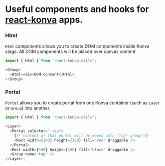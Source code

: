 # Useful components and hooks for [react-konva](https://github.com/konvajs/react-konva/) apps.

### Html

`Html` components allows you to create DOM components inside Konva stage. All DOM components will be placed over canvas content.

```js
import { Html } from 'react-konva-utils';

<Group>
  <Html><div>DOM content</Html>
</Group>
```

### Portal

`Portal` allows you to create portal from one Konva container (such as `Layer` or `Group`) into another.

```js
import { Html } from 'react-konva-utils';

<Layer>
  <Portal selector=".top">
    {/* content of that portal will be moved into "top" group*/}
    <Rect width={100} height={100} fill="red" draggable />
  </Portal>
  <Rect width={100} height={100} fill="black" draggable />
  <Group name="top" />
</Layer>;
```

